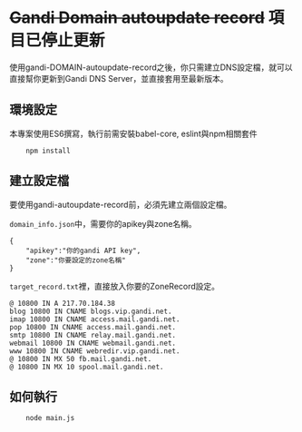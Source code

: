 # ~~Gandi Domain autoupdate record~~ 項目已停止更新

使用gandi-DOMAIN-autoupdate-record之後，你只需建立DNS設定檔，就可以直接幫你更新到Gandi DNS Server，並直接套用至最新版本。

## 環境設定

本專案使用ES6撰寫，執行前需安裝babel-core, eslint與npm相關套件

```
    npm install
```

## 建立設定檔

要使用gandi-autoupdate-record前，必須先建立兩個設定檔。

`domain_info.json`中，需要你的apikey與zone名稱。
```
{
    "apikey":"你的gandi API key",
    "zone":"你要設定的zone名稱"
}
```

`target_record.txt`裡，直接放入你要的ZoneRecord設定。
```
@ 10800 IN A 217.70.184.38
blog 10800 IN CNAME blogs.vip.gandi.net.
imap 10800 IN CNAME access.mail.gandi.net.
pop 10800 IN CNAME access.mail.gandi.net.
smtp 10800 IN CNAME relay.mail.gandi.net.
webmail 10800 IN CNAME webmail.gandi.net.
www 10800 IN CNAME webredir.vip.gandi.net.
@ 10800 IN MX 50 fb.mail.gandi.net.
@ 10800 IN MX 10 spool.mail.gandi.net.
```

## 如何執行

```
    node main.js
```
